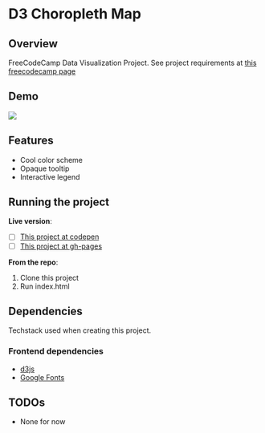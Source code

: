 # D3 Choropleth Map

## Overview

FreeCodeCamp Data Visualization Project.
See project requirements at [this freecodecamp page](https://www.freecodecamp.org/learn/data-visualization/data-visualization-projects/visualize-data-with-a-choropleth-map)

## Demo

![](https://github.com/gurugu-fcc-projects/FCC__d3-choropleth-map/blob/master/fcc__d3_choropleth-map.gif)

## Features

- Cool color scheme
- Opaque tooltip
- Interactive legend

## Running the project

**Live version**:

- [ ] [This project at codepen](https://codepen.io/GuRuGu/full/rNyLVXg)
- [ ] [This project at gh-pages](https://gurugu-fcc-projects.github.io/FCC__d3-choropleth-map/)

**From the repo**:

1. Clone this project
2. Run index.html

## Dependencies

Techstack used when creating this project.

### Frontend dependencies

- [d3js](https://d3js.org/)
- [Google Fonts](https://fonts.google.com/)

## TODOs

- None for now
